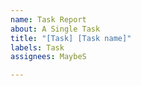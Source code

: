 ```yaml
---
name: Task Report
about: A Single Task
title: "[Task] [Task name]"
labels: Task
assignees: MaybeS

---
```



